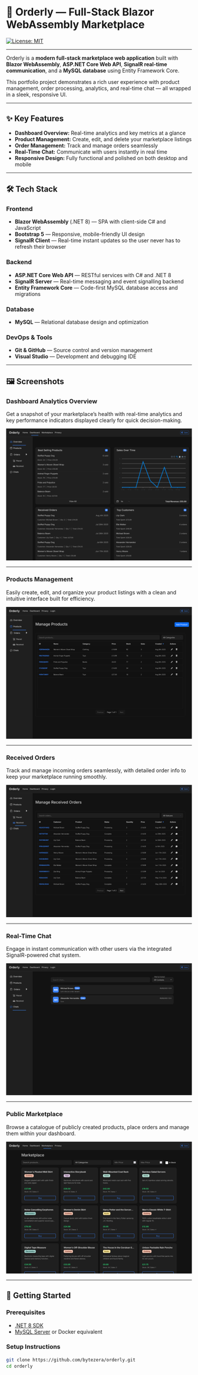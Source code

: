 # 🚀 Orderly — Full-Stack Blazor WebAssembly Marketplace

[![License: MIT](https://img.shields.io/badge/License-MIT-blue.svg)](LICENSE)  

---

Orderly is a **modern full-stack marketplace web application** built with **Blazor WebAssembly**, **ASP.NET Core Web API**, **SignalR real-time communication**, and a **MySQL database** using Entity Framework Core.

This portfolio project demonstrates a rich user experience with product management, order processing, analytics, and real-time chat — all wrapped in a sleek, responsive UI.

---

## ✨ Key Features

- **Dashboard Overview:** Real-time analytics and key metrics at a glance  
- **Product Management:** Create, edit, and delete your marketplace listings
- **Order Management:** Track and manage orders seamlessly  
- **Real-Time Chat:** Communicate with users instantly in real time
- **Responsive Design:** Fully functional and polished on both desktop and mobile

---

## 🛠️ Tech Stack

### Frontend
- **Blazor WebAssembly** (.NET 8) — SPA with client-side C# and JavaScript
- **Bootstrap 5** — Responsive, mobile-friendly UI design
- **SignalR Client** — Real-time instant updates so the user never has to refresh their browser

### Backend
- **ASP.NET Core Web API** — RESTful services with C# and .NET 8  
- **SignalR Server** — Real-time messaging and event signalling backend
- **Entity Framework Core** — Code-first MySQL database access and migrations

### Database
- **MySQL** — Relational database design and optimization

### DevOps & Tools
- **Git & GitHub** — Source control and version management  
- **Visual Studio** — Development and debugging IDE

---

## 🖼️ Screenshots

### Dashboard Analytics Overview  
Get a snapshot of your marketplace’s health with real-time analytics and key performance indicators displayed clearly for quick decision-making.

![Dashboard Overview](docs/dashboard_showcases/analytics.png)

---

### Products Management  
Easily create, edit, and organize your product listings with a clean and intuitive interface built for efficiency.

![Dashboard Products](docs/dashboard_showcases/product_management.png)

---

### Received Orders  
Track and manage incoming orders seamlessly, with detailed order info to keep your marketplace running smoothly.

![Dashboard Orders](docs/dashboard_showcases/order_management.png)

---

### Real-Time Chat  
Engage in instant communication with other users via the integrated SignalR-powered chat system.

![Dashboard Chat](docs/dashboard_showcases/chats.png)

---

### Public Marketplace
Browse a catalogue of publicly created products, place orders and manage them within your dashboard.

![Marketplace](docs/dashboard_showcases/marketplace.png)

---

## 🚀 Getting Started

### Prerequisites

- [.NET 8 SDK](https://dotnet.microsoft.com/download)  
- [MySQL Server](https://dev.mysql.com/downloads/mysql/) or Docker equivalent  

### Setup Instructions

```bash
git clone https://github.com/bytezera/orderly.git
cd orderly
```
